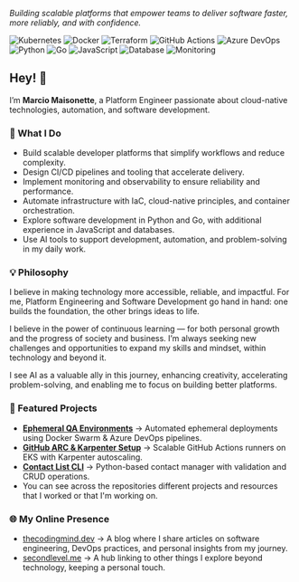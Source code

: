 *Building scalable platforms that empower teams to deliver software faster, more reliably, and with confidence.*

![Kubernetes](https://img.shields.io/badge/Kubernetes-326CE5?logo=kubernetes&logoColor=white&style=flat-square) ![Docker](https://img.shields.io/badge/Docker-2496ED?logo=docker&logoColor=white&style=flat-square) ![Terraform](https://img.shields.io/badge/Terraform-7B42BC?logo=terraform&logoColor=white&style=flat-square) ![GitHub Actions](https://img.shields.io/badge/GitHub%20Actions-2088FF?logo=github-actions&logoColor=white&style=flat-square) ![Azure DevOps](https://img.shields.io/badge/Azure%20DevOps-0078D7?logo=azure-devops&logoColor=white&style=flat-square) ![Python](https://img.shields.io/badge/Python-3776AB?logo=python&logoColor=white&style=flat-square) ![Go](https://img.shields.io/badge/Go-00ADD8?logo=go&logoColor=white&style=flat-square) ![JavaScript](https://img.shields.io/badge/JavaScript-F7DF1E?logo=javascript&logoColor=black&style=flat-square) ![Database](https://img.shields.io/badge/Database-4479A1?logo=databricks&logoColor=white&style=flat-square) ![Monitoring](https://img.shields.io/badge/Monitoring-0052CC?logo=prometheus&logoColor=white&style=flat-square)


## Hey! 👋
I’m **Marcio Maisonette**, a Platform Engineer passionate about cloud-native technologies, automation, and software development.

### 🚀 What I Do
- Build scalable developer platforms that simplify workflows and reduce complexity.
- Design CI/CD pipelines and tooling that accelerate delivery.
- Implement monitoring and observability to ensure reliability and performance.
- Automate infrastructure with IaC, cloud-native principles, and container orchestration.
- Explore software development in Python and Go, with additional experience in JavaScript and databases.
- Use AI tools to support development, automation, and problem-solving in my daily work.

### 💡 Philosophy
I believe in making technology more accessible, reliable, and impactful. For me, 
Platform Engineering and Software Development go hand in hand: one builds the foundation, the other brings ideas to life.

I believe in the power of continuous learning — for both personal growth and the progress of society and business. I’m always seeking new challenges and opportunities to expand my skills and mindset, within technology and beyond it.

I see AI as a valuable ally in this journey, enhancing creativity, accelerating problem-solving, and enabling me to focus on building better platforms.

### 🌟 Featured Projects
- **[Ephemeral QA Environments](#)** → Automated ephemeral deployments using Docker Swarm & Azure DevOps pipelines.
- **[GitHub ARC & Karpenter Setup](#)** → Scalable GitHub Actions runners on EKS with Karpenter autoscaling.
- **[Contact List CLI](#)** → Python-based contact manager with validation and CRUD operations.
- You can see across the repositories different projects and resources that I worked or that I'm working on.

### 🌐 My Online Presence
- [thecodingmind.dev](https://thecodingmind.dev) → A blog where I share articles on software engineering, DevOps practices, and personal insights from my journey.
- [secondlevel.me](https://secondlevel.me) → A hub linking to other things I explore beyond technology, keeping a personal touch.
